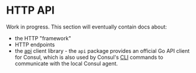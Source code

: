 # HTTP API

Work in progress. This section will eventually contain docs about:

* the HTTP "framework"
* HTTP endpoints
* the [api](https://github.com/hashicorp/consul/tree/main/api) client library - the `api` package
  provides an official Go API client for Consul, which is also used by Consul's
  [CLI](https://developer.hashicorp.com/docs/commands/index.html) commands to communicate with the local Consul agent.
